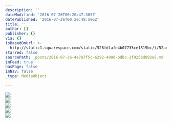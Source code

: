 ```yaml
---
description: ''
dateModified: '2016-07-26T00:20:47.305Z'
datePublished: '2016-07-26T00:20:48.596Z'
title: ''
author: []
publisher: {}
via: {}
isBasedOnUrl: >-
  http://static1.squarespace.com/static/528fdfafe4b07735ce1819bc/t/52a4bb22e4b07a0bf2becba5/1386527534843/10973615366_82d7dbdfa9_h+copy.jpg?format=2500w
starred: false
sourcePath: _posts/2016-07-26-4e7a7f5c-6292-499d-bdbc-1f9256d892e5.md
inFeed: true
hasPage: false
inNav: false
_type: MediaObject

---
```

<article style=""><img src="http://static1.squarespace.com/static/528fdfafe4b07735ce1819bc/t/52a4bb22e4b07a0bf2becba5/1386527534843/10973615366_82d7dbdfa9_h+copy.jpg?format=2500w" /></article>

<article style=""><img src="http://static1.squarespace.com/static/528fdfafe4b07735ce1819bc/t/52a4bb96e4b0a5794c5c16e4/1386527683264/10973701214_21605795b1_h+copy.jpg?format=2500w" /></article>

<article style=""><img src="http://static1.squarespace.com/static/528fdfafe4b07735ce1819bc/52a4bc6ee4b058b626fef9a0/52a4bd52e4b08f9284f9eeb5/1386528135799/10973694154_91aba4f876_h+copy.jpg?format=2500w" /></article>

<article style=""><img src="http://static1.squarespace.com/static/528fdfafe4b07735ce1819bc/52a4bc6ee4b058b626fef9a0/52a4bd6ee4b08f9284f9eec4/1386528113511/11221929293_42c056100a_h+copy.jpg?format=2500w" /></article>

<article style=""><img src="http://static1.squarespace.com/static/528fdfafe4b07735ce1819bc/52a4bc1de4b00daab266bd78/52a4bc29e4b00daab266bd8a/1386527788748/11221980963_ab36987134_h+copy.jpg?format=2500w" /></article>